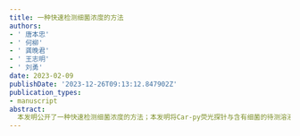 ```yaml
---
title: 一种快速检测细菌浓度的方法
authors:
- ' 唐本忠'
- ' 何柳'
- ' 龚晚君'
- ' 王志明'
- ' 刘勇'
date: 2023-02-09
publishDate: '2023-12-26T09:13:12.847902Z'
publication_types:
- manuscript
abstract: 
  本发明公开了一种快速检测细菌浓度的方法；本发明将Car-py荧光探针与含有细菌的待测溶液混合,静置得混合溶液；检测混合溶液在紫外光下的荧光强度,得到细菌的浓度；所述Car-py荧光探针的结构为：本发明基于AIE荧光探针(Car-py)与多种细菌结合引起的聚集诱导发光特性,对细菌具有灵敏的荧光响应,其聚集发光效率高,光稳定性好,荧光强度与细菌量成正比,并且该检测过程操作简单,无需进行细菌培养阶段,耗时短,对检测样本形式的包容性较强,能实现快速、准确的细菌浓度检测,实用性高。
---
```

